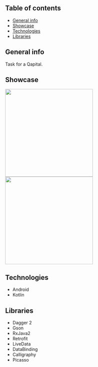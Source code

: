 ## Table of contents
* [General info](#general-info)
* [Showcase](#showcase)
* [Technologies](#technologies)
* [Libraries](#libraries)

## General info
Task for a Qapital.

## Showcase	
<img src="https://i.imgur.com/jhYH5k0.png" width="280">   <img src="https://i.imgur.com/76xSyCk.png" width="280"> 

## Technologies
* Android
* Kotlin

## Libraries
* Dagger 2
* Gson
* RxJava2
* Retrofit
* LiveData
* DataBinding
* Calligraphy
* Picasso
